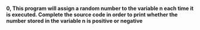 #### 0, This program will assign a random number to the variable n each time it is executed. Complete the source code in order to print whether the number stored in the variable n is positive or negative
